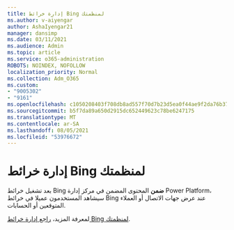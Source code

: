 ```yaml
---
title: إدارة خرائط Bing لمنظمتك
ms.author: v-aiyengar
author: AshaIyengar21
manager: dansimp
ms.date: 03/11/2021
ms.audience: Admin
ms.topic: article
ms.service: o365-administration
ROBOTS: NOINDEX, NOFOLLOW
localization_priority: Normal
ms.collection: Adm_O365
ms.custom:
- "9005302"
- "9161"
ms.openlocfilehash: c1050208403f708db8ad557f70d7b23d5ea0f44ae9f2da76b37ead2b9b90436e
ms.sourcegitcommit: b5f7da89a650d2915dc652449623c78be6247175
ms.translationtype: MT
ms.contentlocale: ar-SA
ms.lasthandoff: 08/05/2021
ms.locfileid: "53976672"
---
```

# <a name="manage-bing-maps-for-your-organization"></a>إدارة خرائط Bing لمنظمتك

بعد تشغيل خرائط Bing **ضمن** المحتوى المضمن في مركز إدارة Power Platform، سيشاهد المستخدمون عميلا في خرائط Bing عند عرض جهات الاتصال أو العملاء المتوقعين أو الحسابات.

لمعرفة المزيد، [راجع إدارة خرائط Bing لمنظمتك](https://go.microsoft.com/fwlink/?linkid=2152757).